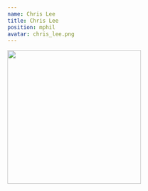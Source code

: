 ```yaml
---
name: Chris Lee
title: Chris Lee
position: mphil
avatar: chris_lee.png
---
```


<img width="300" src="{{site.baseurl}}/images/people/{{page.avatar}}" data-action="zoom">

<!-- <i class="fa fa-bar-chart"></i> [Google Scholar](https://scholar.google.com.au/citations?user=KwhLl7IAAAAJ&hl=en) -->
<br>
<!-- <i class="fa fa-home"></i> [Homepage](https://) -->
